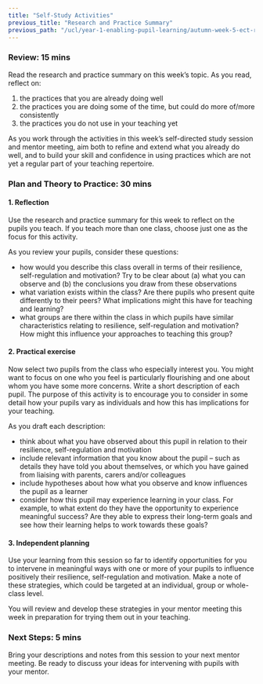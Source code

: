 ```yaml
---
title: "Self-Study Activities"
previous_title: "Research and Practice Summary"
previous_path: "/ucl/year-1-enabling-pupil-learning/autumn-week-5-ect-research-and-practice-summary"
---
```


### Review: 15 mins

Read the research and practice summary on this week’s topic. As you read, reflect on:

1. the practices that you are already doing well
2. the practices you are doing some of the time, but could do more of/more consistently
3. the practices you do not use in your teaching yet

As you work through the activities in this week’s self-directed study session and mentor meeting, aim both to refine and extend what you already do well, and to build your skill and confidence in using practices which are not yet a regular part of your teaching repertoire.

### Plan and Theory to Practice: 30 mins

#### 1. Reflection

Use the research and practice summary for this week to reflect on the pupils you teach. If you teach more than one class, choose just one as the focus for this activity.

As you review your pupils, consider these questions:

- how would you describe this class overall in terms of their resilience, self-regulation and motivation? Try to be clear about (a) what you can observe and (b) the conclusions you draw from these observations
- what variation exists within the class? Are there pupils who present quite differently to their peers? What implications might this have for teaching and learning?
- what groups are there within the class in which pupils have similar characteristics relating to resilience, self-regulation and motivation? How might this influence your approaches to teaching this group?

#### 2. Practical exercise

Now select two pupils from the class who especially interest you. You might want to focus on one who you feel is particularly flourishing and one about whom you have some more concerns. Write a short description of each pupil. The purpose of this activity is to encourage you to consider in some detail how your pupils vary as individuals and how this has implications for your teaching.

As you draft each description:

- think about what you have observed about this pupil in relation to their resilience, self-regulation and motivation
- include relevant information that you know about the pupil – such as details they have told you about themselves, or which you have gained from liaising with parents, carers and/or colleagues
- include hypotheses about how what you observe and know influences the pupil as a learner
- consider how this pupil may experience learning in your class. For example, to what extent do they have the opportunity to experience meaningful success? Are they able to express their long-term goals and see how their learning helps to work towards these goals?

#### 3. Independent planning

Use your learning from this session so far to identify opportunities for you to intervene in meaningful ways with one or more of your pupils to influence positively their resilience, self-regulation and motivation. Make a note of these strategies, which could be targeted at an individual, group or whole-class level.

You will review and develop these strategies in your mentor meeting this week in preparation for trying them out in your teaching.

### Next Steps: 5 mins

Bring your descriptions and notes from this session to your next mentor meeting. Be ready to discuss your ideas for intervening with pupils with your mentor.


